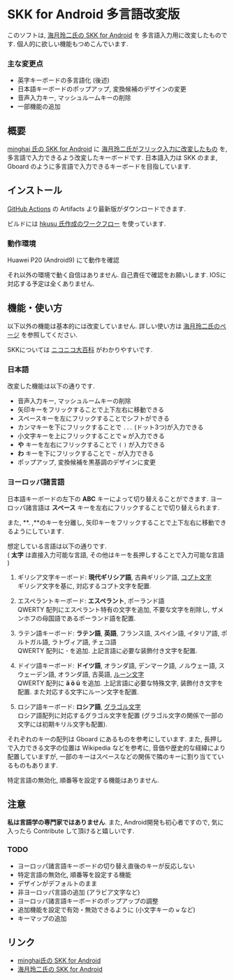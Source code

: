 # SKK for Android 多言語改変版

このソフトは,
[海月玲二氏の SKK for Android](http://ray-mizuki.la.coocan.jp/software/skk_jp.html) を
多言語入力用に改変したものです.
個人的に欲しい機能もつめこんでいます.

### 主な変更点

- 英字キーボードの多言語化 (後述)
- 日本語キーボードのポップアップ, 変換候補のデザインの変更
- 音声入力キー, マッシュルームキーの削除
- 一部機能の追加

## 概要

[minghai 氏の SKK for Android](https://minghai.hatenadiary.org/entry/20090502/p1) に
[海月玲二氏がフリック入力に改変したもの](http://ray-mizuki.la.coocan.jp/software/skk_jp.html)
を,
多言語で入力できるよう改変したキーボードです.
日本語入力は SKK のまま, Gboard のように多言語で入力できるキーボードを目指しています.

## インストール

[GitHub Actions](https://github.com/ha2zakura/android-skk/actions) の Artifacts より最新版がダウンロードできます.

ビルドには [hkusu 氏作成のワークフロー](https://qiita.com/hkusu/items/30843c34f569d9a14fef) を使っています.

### 動作環境

Huawei P20 (Android9) にて動作を確認

それ以外の環境で動く自信はありません.
自己責任で確認をお願いします.
IOSに対応する予定は全くありません.

## 機能・使い方

以下以外の機能は基本的には改変していません.
詳しい使い方は
[海月玲二氏のページ](http://ray-mizuki.la.coocan.jp/software/skk_jp.html) を参照してください.  

SKKについては [ニコニコ大百科](https://dic.nicovideo.jp/a/skk) がわかりやすいです.


### 日本語

改変した機能は以下の通りです.

 - 音声入力キー, マッシュルームキーの削除
 - 矢印キーをフリックすることで上下左右に移動できる
 - スペースキーを左にフリックすることでシフトができる
 - カンマキーを下にフリックすることで `...` (ドット3つ)が入力できる
 - 小文字キーを上にフリックすることで `w` が入力できる
 - **や** キーを左右にフリックすることで `(` `)` が入力できる
 - **わ** キーを下にフリックすることで `~` が入力できる
 - ポップアップ, 変換候補を黒基調のデザインに変更

### ヨーロッパ諸言語

日本語キーボードの左下の **ABC** キーによって切り替えることができます.
ヨーロッパ諸言語は **スペース** キーを左右にフリックすることで切り替えられます.

また, **. ,**のキーを分離し, 
矢印キーをフリックすることで上下左右に移動できるようにしています.

想定している言語は以下の通りです.  
( **太字** は直接入力可能な言語,
その他はキーを長押しすることで入力可能な言語 )

  1. ギリシア文字キーボード: **現代ギリシア語**, 古典ギリシア語, [コプト文字](https://ja.wikipedia.org/wiki/%E3%82%B3%E3%83%97%E3%83%88%E6%96%87%E5%AD%97)  
    ギリシア文字を基に, 対応するコプト文字を配置.

  1. エスペラントキーボード: **エスペラント**, ポーランド語  
    QWERTY 配列にエスペラント特有の文字を追加, 不要な文字を削除し,
    ザメンホフの母国語であるポーランド語を配置.

  1. ラテン語キーボード: **ラテン語**, **英語**, フランス語, スペイン語, イタリア語, ポルトガル語, ラトヴィア語, チェコ語  
    QWERTY 配列に **·** を追加.
    上記言語に必要な装飾付き文字を配置.

  1. ドイツ語キーボード: **ドイツ語**, オランダ語, デンマーク語, ノルウェー語, スウェーデン語, オランダ語, 古英語, [ルーン文字](https://ja.wikipedia.org/wiki/%E3%83%AB%E3%83%BC%E3%83%B3%E6%96%87%E5%AD%97)  
    QWERTY 配列に **ä ö ü** を追加.
    上記言語に必要な特殊文字, 装飾付き文字を配置.
    また対応する文字にルーン文字を配置.

  1. ロシア語キーボード: **ロシア語**, [グラゴル文字](https://ja.wikipedia.org/wiki/%E3%82%B0%E3%83%A9%E3%82%B4%E3%83%AB%E6%96%87%E5%AD%97)  
    ロシア語配列に対応するグラゴル文字を配置
    (グラゴル文字の関係で一部の文字には初期キリル文字も配置).

それぞれのキーの配列は Gboard にあるものを参考にしています.
また, 長押しで入力できる文字の位置は Wikipedia などを参考に, 
音価や歴史的な経緯により配置していますが,
一部のキーはスペースなどの関係で隣のキーに割り当てているものもあります.

特定言語の無効化, 順番等を設定する機能はありません.

## 注意

**私は言語学の専門家ではありません**.
また, Android開発も初心者ですので,
気に入ったら Contribute して頂けると嬉しいです.

### TODO

  - ヨーロッパ諸言語キーボードの切り替え直後のキーが反応しない
  - 特定言語の無効化, 順番等を設定する機能
  - デザインがデフォルトのまま
  - 非ヨーロッパ言語の追加 (アラビア文字など)
  - ヨーロッパ諸言語キーボードのポップアップの調整
  - 追加機能を設定で有効・無効できるように (小文字キーの `w` など)
  - キーマップの追加

## リンク

- [minghai氏の SKK for Android](https://minghai.hatenadiary.org/entry/20090502/p1)
- [海月玲二氏の SKK for Android](http://ray-mizuki.la.coocan.jp/software/skk_jp.html)
